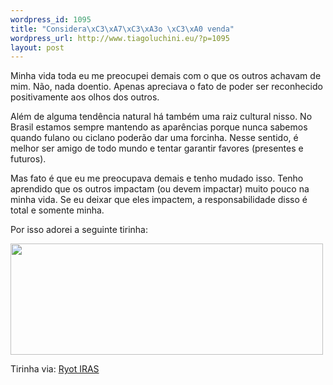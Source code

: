 ```yaml
--- 
wordpress_id: 1095
title: "Considera\xC3\xA7\xC3\xA3o \xC3\xA0 venda"
wordpress_url: http://www.tiagoluchini.eu/?p=1095
layout: post
---
```

Minha vida toda eu me preocupei demais com o que os outros achavam de mim. Não, nada doentio. Apenas apreciava o fato de poder ser reconhecido positivamente aos olhos dos outros.

Além de alguma tendência natural há também uma raiz cultural nisso. No Brasil estamos sempre mantendo as aparências porque nunca sabemos quando fulano ou ciclano poderão dar uma forcinha. Nesse sentido, é melhor ser amigo de todo mundo e tentar garantir favores (presentes e futuros).

Mas fato é que eu me preocupava demais e tenho mudado isso. Tenho aprendido que os outros impactam (ou devem impactar) muito pouco na minha vida. Se eu deixar que eles impactem, a responsabilidade disso é total e somente minha.

Por isso adorei a seguinte tirinha:

<img class="alignnone size-full wp-image-1096" title="vendese" src="http://www.tiagoluchini.eu/wp-content/uploads/2008/11/vendese.jpg" alt="" width="500" height="178" />

Tirinha via: <a href="http://ryotiras.com/posts/novos-e-usados-614" target="_blank">Ryot IRAS</a>
